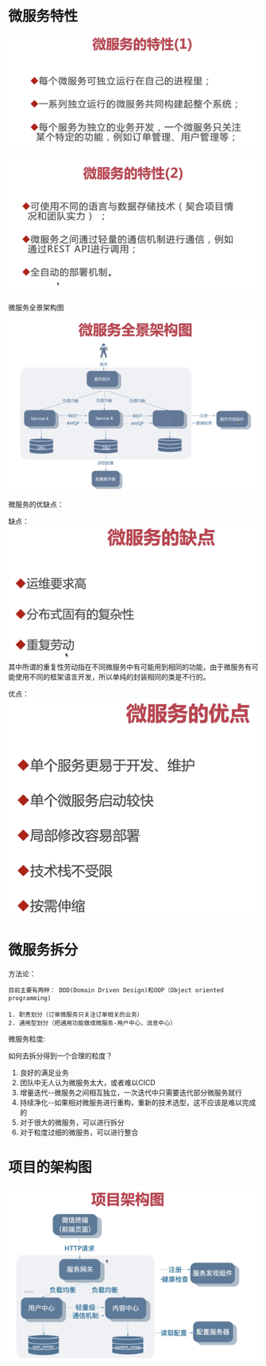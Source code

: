 
# 微服务特性

![picture 2](images/352b767e02c2f51d5d501c4c8c97ac2b01e0fbde4a50a0d550b8eb1dd07a2208.png)  

![picture 3](images/7bd607241aa104054856fe30b778f59eebaba00e893dea10107937874278beb0.png)  


微服务全景架构图

![picture 4](images/c21c46d57d049ed473896e2f73960d12adf76c404d4a9c76641328de04a5f178.png)  


微服务的优缺点：

缺点：
![picture 5](images/8d8fa25956e8f79c417f78dcd7849bf5423becb8f95de7d1abf78199e7ee2ec0.png)  
其中所谓的重复性劳动指在不同微服务中有可能用到相同的功能，由于微服务有可能使用不同的框架语言开发，所以单纯的封装相同的类是不行的。

优点：
![picture 6](images/d33deff44e5108a9a861e4a4870f6d3924ab948a8d51203d4122522a69d8821a.png)



# 微服务拆分

方法论：
```
目前主要有两种： DDD(Domain Driven Design)和OOP（Object oriented programming)

1. 职责划分（订单微服务只关注订单相关的业务）
2. 通用型划分（把通用功能做成微服务-用户中心，消息中心）

```

微服务粒度:

如何去拆分得到一个合理的粒度？

1. 良好的满足业务
2. 团队中无人认为微服务太大，或者难以CICD
3. 增量迭代--微服务之间相互独立，一次迭代中只需要迭代部分微服务就行
4. 持续净化--如果相对微服务进行重构，重新的技术选型，这不应该是难以完成的
5. 对于很大的微服务，可以进行拆分
6. 对于粒度过细的微服务，可以进行整合


# 项目的架构图

![picture 7](images/0ab870eec629a41ac9cbb693d8f0fc8a9b452795e0a996f92f5afcec79ffdbed.png)  